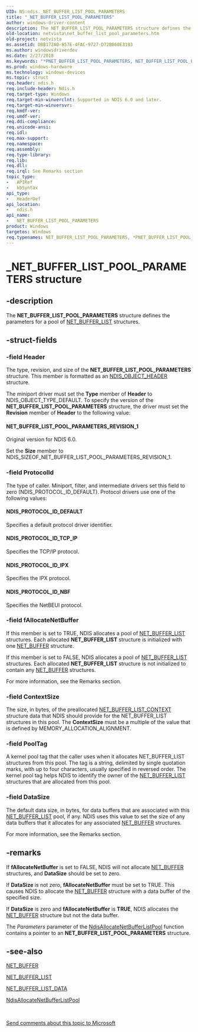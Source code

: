 ```yaml
---
UID: NS:ndis._NET_BUFFER_LIST_POOL_PARAMETERS
title: "_NET_BUFFER_LIST_POOL_PARAMETERS"
author: windows-driver-content
description: The NET_BUFFER_LIST_POOL_PARAMETERS structure defines the parameters for a pool of NET_BUFFER_LIST structures.
old-location: netvista\net_buffer_list_pool_parameters.htm
old-project: netvista
ms.assetid: DBB172A0-957E-4FAC-9727-D72B060E3193
ms.author: windowsdriverdev
ms.date: 2/27/2018
ms.keywords: "*PNET_BUFFER_LIST_POOL_PARAMETERS, NET_BUFFER_LIST_POOL_PARAMETERS, NET_BUFFER_LIST_POOL_PARAMETERS structure [Network Drivers Starting with Windows Vista], PNET_BUFFER_LIST_POOL_PARAMETERS, PNET_BUFFER_LIST_POOL_PARAMETERS structure pointer [Network Drivers Starting with Windows Vista], _NET_BUFFER_LIST_POOL_PARAMETERS, ndis/NET_BUFFER_LIST_POOL_PARAMETERS, ndis/PNET_BUFFER_LIST_POOL_PARAMETERS, netvista.net_buffer_list_pool_parameters"
ms.prod: windows-hardware
ms.technology: windows-devices
ms.topic: struct
req.header: ndis.h
req.include-header: Ndis.h
req.target-type: Windows
req.target-min-winverclnt: Supported in NDIS 6.0 and later.
req.target-min-winversvr: 
req.kmdf-ver: 
req.umdf-ver: 
req.ddi-compliance: 
req.unicode-ansi: 
req.idl: 
req.max-support: 
req.namespace: 
req.assembly: 
req.type-library: 
req.lib: 
req.dll: 
req.irql: See Remarks section
topic_type:
-	APIRef
-	kbSyntax
api_type:
-	HeaderDef
api_location:
-	ndis.h
api_name:
-	NET_BUFFER_LIST_POOL_PARAMETERS
product: Windows
targetos: Windows
req.typenames: NET_BUFFER_LIST_POOL_PARAMETERS, *PNET_BUFFER_LIST_POOL_PARAMETERS
---
```


# _NET_BUFFER_LIST_POOL_PARAMETERS structure


## -description



The <b>NET_BUFFER_LIST_POOL_PARAMETERS</b> structure defines the parameters for a pool of <a href="https://msdn.microsoft.com/library/windows/hardware/ff568388">NET_BUFFER_LIST</a> structures.




## -struct-fields




### -field Header

The type, revision, and size of the <b>NET_BUFFER_LIST_POOL_PARAMETERS</b> structure. This member is formatted as an <a href="https://msdn.microsoft.com/library/windows/hardware/ff566588">NDIS_OBJECT_HEADER</a> structure.

The miniport driver must set the <b>Type</b> member of <b>Header</b> to NDIS_OBJECT_TYPE_DEFAULT. To specify the version of the <b>NET_BUFFER_LIST_POOL_PARAMETERS</b> structure, the driver must set the <b>Revision</b> member of <b>Header</b> to the following value: 





#### NET_BUFFER_LIST_POOL_PARAMETERS_REVISION_1

Original version for NDIS 6.0.

Set the <b>Size</b> member to NDIS_SIZEOF_NET_BUFFER_LIST_POOL_PARAMETERS_REVISION_1.


### -field ProtocolId

The type of caller. Miniport, filter, and intermediate drivers set this field to zero
       (NDIS_PROTOCOL_ID_DEFAULT). Protocol drivers use one of the following values:
       





#### NDIS_PROTOCOL_ID_DEFAULT

Specifies a default protocol driver identifier.



#### NDIS_PROTOCOL_ID_TCP_IP

Specifies the TCP/IP protocol.



#### NDIS_PROTOCOL_ID_IPX

Specifies the IPX protocol.



#### NDIS_PROTOCOL_ID_NBF

Specifies the NetBEUI protocol.


### -field fAllocateNetBuffer

If this member is set to TRUE, NDIS allocates a pool of <a href="https://msdn.microsoft.com/library/windows/hardware/ff568388">NET_BUFFER_LIST</a> structures. Each allocated <b>NET_BUFFER_LIST</b> structure is initialized with one 
       <a href="https://msdn.microsoft.com/library/windows/hardware/ff568376">NET_BUFFER</a> structure. 

If this member is set to FALSE, NDIS allocates a pool of <a href="https://msdn.microsoft.com/library/windows/hardware/ff568388">NET_BUFFER_LIST</a> structures. Each allocated <b>NET_BUFFER_LIST</b> structure is not initialized  to contain any 
       <a href="https://msdn.microsoft.com/library/windows/hardware/ff568376">NET_BUFFER</a> structures.

For more information, see the Remarks section.


### -field ContextSize

The size, in bytes, of the preallocated 
       <a href="https://msdn.microsoft.com/library/windows/hardware/ff568389">NET_BUFFER_LIST_CONTEXT</a> structure
       data that NDIS should provide for the NET_BUFFER_LIST structures in this pool. The 
       <b>ContextSize</b> must be a multiple of the value that is defined by MEMORY_ALLOCATION_ALIGNMENT.


### -field PoolTag

A kernel pool tag that the caller uses when it allocates NET_BUFFER_LIST structures from this
       pool. The tag is a string, delimited by single quotation marks, with up to four characters, usually
       specified in reversed order. The kernel pool tag helps NDIS to identify the owner of the
       <a href="https://msdn.microsoft.com/library/windows/hardware/ff568388">NET_BUFFER_LIST</a> structures that are allocated from this pool.


### -field DataSize

The default data size, in bytes, for data buffers that are associated with this 
       <a href="https://msdn.microsoft.com/library/windows/hardware/ff568388">NET_BUFFER_LIST</a> pool, if any. NDIS uses
       this value to set the size of any data buffers that it allocates for any associated 
       <a href="https://msdn.microsoft.com/library/windows/hardware/ff568376">NET_BUFFER</a> structures. 
       

For more information, see the Remarks section.


## -remarks



If 
       <b>fAllocateNetBuffer</b> is set to FALSE, NDIS will not allocate <a href="https://msdn.microsoft.com/library/windows/hardware/ff568376">NET_BUFFER</a> structures, and 
       <b>DataSize</b> should be set to zero.

If 
       <b>DataSize</b> is not zero, 
       <b>fAllocateNetBuffer</b> must be set to TRUE. This causes NDIS to allocate the <a href="https://msdn.microsoft.com/library/windows/hardware/ff568376">NET_BUFFER</a> structure with a data buffer
       of the specified size.

If 
       <b>DataSize</b> is zero and 
       <b>fAllocateNetBuffer</b> is <b>TRUE</b>, NDIS allocates the <a href="https://msdn.microsoft.com/library/windows/hardware/ff568376">NET_BUFFER</a> structure but not the data
       buffer.

The <i>Parameters</i> parameter of the <a href="https://msdn.microsoft.com/library/windows/hardware/ff561611">NdisAllocateNetBufferListPool</a> function contains a pointer to an <b>NET_BUFFER_LIST_POOL_PARAMETERS</b> structure.




## -see-also




<a href="https://msdn.microsoft.com/library/windows/hardware/ff568376">NET_BUFFER</a>



<a href="https://msdn.microsoft.com/library/windows/hardware/ff568388">NET_BUFFER_LIST</a>



<a href="https://msdn.microsoft.com/library/windows/hardware/ff568393">NET_BUFFER_LIST_DATA</a>



<a href="https://msdn.microsoft.com/library/windows/hardware/ff561611">NdisAllocateNetBufferListPool</a>
 

 

<a href="mailto:wsddocfb@microsoft.com?subject=Documentation%20feedback [netvista\netvista]:%20NET_BUFFER_LIST_POOL_PARAMETERS structure%20 RELEASE:%20(2/27/2018)&amp;body=%0A%0APRIVACY STATEMENT%0A%0AWe use your feedback to improve the documentation. We don't use your email address for any other purpose, and we'll remove your email address from our system after the issue that you're reporting is fixed. While we're working to fix this issue, we might send you an email message to ask for more info. Later, we might also send you an email message to let you know that we've addressed your feedback.%0A%0AFor more info about Microsoft's privacy policy, see http://privacy.microsoft.com/en-us/default.aspx." title="Send comments about this topic to Microsoft">Send comments about this topic to Microsoft</a>

